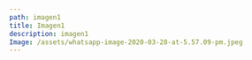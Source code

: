```yaml
---
path: imagen1
title: Imagen1
description: imagen1
Image: /assets/whatsapp-image-2020-03-28-at-5.57.09-pm.jpeg
---
```


